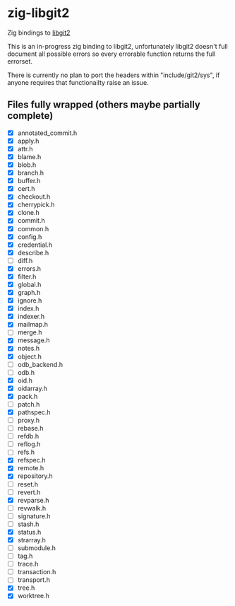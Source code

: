 # zig-libgit2

Zig bindings to [libgit2](https://github.com/libgit2/libgit2)

This is an in-progress zig binding to libgit2, unfortunately libgit2 doesn't full document all possible errors so every errorable function returns the full errorset.

There is currently no plan to port the headers within "include/git2/sys", if anyone requires that functionailty raise an issue.

## Files fully wrapped (others maybe partially complete)

- [X] annotated_commit.h
- [X] apply.h
- [X] attr.h
- [X] blame.h
- [X] blob.h
- [X] branch.h
- [X] buffer.h
- [X] cert.h
- [X] checkout.h
- [X] cherrypick.h
- [X] clone.h
- [X] commit.h
- [X] common.h
- [X] config.h
- [X] credential.h
- [X] describe.h
- [ ] diff.h
- [X] errors.h
- [X] filter.h
- [X] global.h
- [X] graph.h
- [X] ignore.h
- [X] index.h
- [X] indexer.h
- [X] mailmap.h
- [ ] merge.h
- [X] message.h
- [X] notes.h
- [X] object.h
- [ ] odb_backend.h
- [ ] odb.h
- [X] oid.h
- [X] oidarray.h
- [X] pack.h
- [ ] patch.h
- [X] pathspec.h
- [ ] proxy.h
- [ ] rebase.h
- [ ] refdb.h
- [ ] reflog.h
- [ ] refs.h
- [X] refspec.h
- [X] remote.h
- [X] repository.h
- [ ] reset.h
- [ ] revert.h
- [X] revparse.h
- [ ] revwalk.h
- [ ] signature.h
- [ ] stash.h
- [X] status.h
- [X] strarray.h
- [ ] submodule.h
- [ ] tag.h
- [ ] trace.h
- [ ] transaction.h
- [ ] transport.h
- [X] tree.h
- [X] worktree.h
